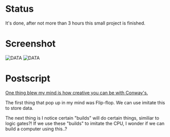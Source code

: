 # Status
It's done, after not more than 3 hours this small project is finished.

# Screenshot
![DATA](https://github.com/nvatuan/Conways-Game-of-Life_mytake/blob/master/2019-07-13-02-23-18.gif?raw=true)
![DATA](https://github.com/nvatuan/Conways-Game-of-Life_mytake/blob/master/2019-07-13-02-25-32.gif?raw=true)

# Postscript
[One thing blew my mind is how creative you can be with Conway's.](http://golly.sourceforge.net/)

The first thing that pop up in my mind was Flip-flop. We can use imitate this to store data.

The next thing is I notice certain "builds" will do certain things, similiar to logic gates?! If we use these "builds" to imitate the CPU, I wonder if we can build a computer using this..?
